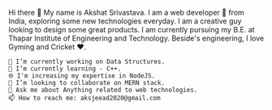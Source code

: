 Hi there 👋
My name is Akshat Srivastava. I am a web developer 🚀 from India, exploring some new technologies everyday. I am a creative guy looking to design some great products. 
I am currently pursuing my B.E. at Thapar Institute of Engineering and Technology. Beside's engineering, I love Gyming and Cricket ❤️.

	🔭 I’m currently working on Data Structures.	   
	🌱 I’m currently learning - C++.
	🌐 I'm increasing my expertise in NodeJS.
	👯 I’m looking to collaborate on MERN stack.
	💬 Ask me about Anything related to web technologies.
	📫 How to reach me: aksjeead2020@gmail.com


<!---
Aks9111hat/Aks9111hat is a ✨ special ✨ repository because its `README.md` (this file) appears on your GitHub profile.
You can click the Preview link to take a look at your changes.
--->
